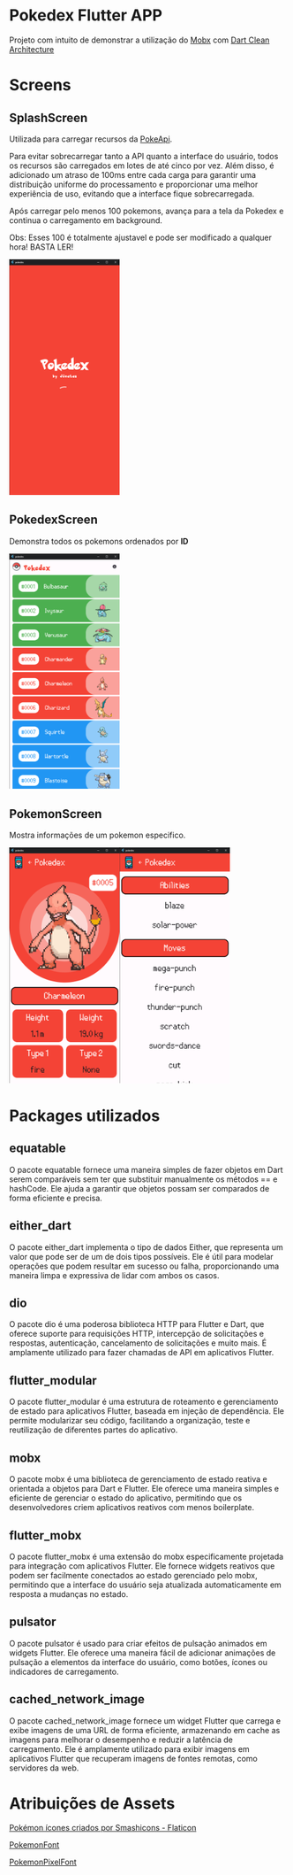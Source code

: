 # Pokedex Flutter APP

Projeto com intuito de demonstrar a utilização do [Mobx](https://pub.dev/packages/mobx) com [Dart Clean Architecture](https://github.com/Flutterando/Clean-Dart)

# Screens
## SplashScreen

Utilizada para carregar recursos da [PokeApi](https://pokeapi.co/).

Para evitar sobrecarregar tanto a API quanto a interface do usuário, todos os recursos são carregados em lotes de até cinco por vez. Além disso, é adicionado um atraso de 100ms entre cada carga para garantir uma distribuição uniforme do processamento e proporcionar uma melhor experiência de uso, evitando que a interface fique sobrecarregada.

Após carregar pelo menos 100 pokemons, avança para a tela da Pokedex e continua o carregamento em background.

Obs: Esses 100 é totalmente ajustavel e pode ser modificado a qualquer hora! BASTA LER!

<img src="https://github.com/JonatasDPorto/pokedex/blob/main/github_images/splash_screen.png" alt="PokedexScreen" width="200"/>


## PokedexScreen

Demonstra todos os pokemons ordenados por **ID**

<img src="https://github.com/JonatasDPorto/pokedex/blob/main/github_images/pokedex_screen.png" alt="PokedexScreen" width="200"/>


## PokemonScreen

Mostra informações de um pokemon especifico.

<img src="https://github.com/JonatasDPorto/pokedex/blob/main/github_images/pokemon_screen.png" alt="PokedexScreen" width="200"/><img src="https://github.com/JonatasDPorto/pokedex/blob/main/github_images/pokemon_screen_2.png" alt="PokedexScreen" width="200"/>


# Packages utilizados

## equatable
O pacote equatable fornece uma maneira simples de fazer objetos em Dart serem comparáveis ​​sem ter que substituir manualmente os métodos == e hashCode. Ele ajuda a garantir que objetos possam ser comparados de forma eficiente e precisa.

## either_dart
O pacote either_dart implementa o tipo de dados Either, que representa um valor que pode ser de um de dois tipos possíveis. Ele é útil para modelar operações que podem resultar em sucesso ou falha, proporcionando uma maneira limpa e expressiva de lidar com ambos os casos.

## dio
O pacote dio é uma poderosa biblioteca HTTP para Flutter e Dart, que oferece suporte para requisições HTTP, intercepção de solicitações e respostas, autenticação, cancelamento de solicitações e muito mais. É amplamente utilizado para fazer chamadas de API em aplicativos Flutter.

## flutter_modular
O pacote flutter_modular é uma estrutura de roteamento e gerenciamento de estado para aplicativos Flutter, baseada em injeção de dependência. Ele permite modularizar seu código, facilitando a organização, teste e reutilização de diferentes partes do aplicativo.

## mobx
O pacote mobx é uma biblioteca de gerenciamento de estado reativa e orientada a objetos para Dart e Flutter. Ele oferece uma maneira simples e eficiente de gerenciar o estado do aplicativo, permitindo que os desenvolvedores criem aplicativos reativos com menos boilerplate.

## flutter_mobx
O pacote flutter_mobx é uma extensão do mobx especificamente projetada para integração com aplicativos Flutter. Ele fornece widgets reativos que podem ser facilmente conectados ao estado gerenciado pelo mobx, permitindo que a interface do usuário seja atualizada automaticamente em resposta a mudanças no estado.

## pulsator
O pacote pulsator é usado para criar efeitos de pulsação animados em widgets Flutter. Ele oferece uma maneira fácil de adicionar animações de pulsação a elementos da interface do usuário, como botões, ícones ou indicadores de carregamento.

## cached_network_image
O pacote cached_network_image fornece um widget Flutter que carrega e exibe imagens de uma URL de forma eficiente, armazenando em cache as imagens para melhorar o desempenho e reduzir a latência de carregamento. Ele é amplamente utilizado para exibir imagens em aplicativos Flutter que recuperam imagens de fontes remotas, como servidores da web.

# Atribuições de Assets

<a href="https://www.flaticon.com/br/icones-gratis/pokemon" title="pokémon ícones">Pokémon ícones criados por Smashicons - Flaticon</a>

[PokemonFont](https://www.dafont.com/pt/pokemon.font?text=Pokedex&psize=s)

[PokemonPixelFont](https://pt.fonts2u.com/pokemon-pixel-font-regular.fonte)


